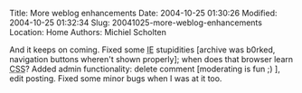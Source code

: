 Title: More weblog enhancements
Date: 2004-10-25 01:30:26
Modified: 2004-10-25 01:32:34
Slug: 20041025-more-weblog-enhancements
Location: Home
Authors: Michiel Scholten

<p>And it keeps on coming. Fixed some <acronym title="Internet Explorer">IE</acronym> stupidities [archive was b0rked, navigation buttons wheren't shown properly]; when does that browser learn <acronym title="Cascading Style Sheets">CSS</acronym>? Added admin functionality: delete comment [moderating is fun ;) ], edit posting. Fixed some minor bugs when I was at it too.</p>